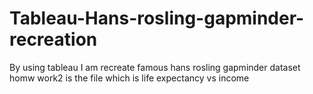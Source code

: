 # Tableau-Hans-rosling-gapminder-recreation
By using tableau I am recreate famous hans rosling gapminder dataset
homw work2 is the file which is life expectancy vs income  
